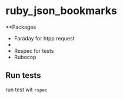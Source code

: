 # ruby_json_bookmarks
**Packages
-  Faraday for htpp request
-
- Respec for tests
- Rubocop
## Run tests
run test wit `rspec`
